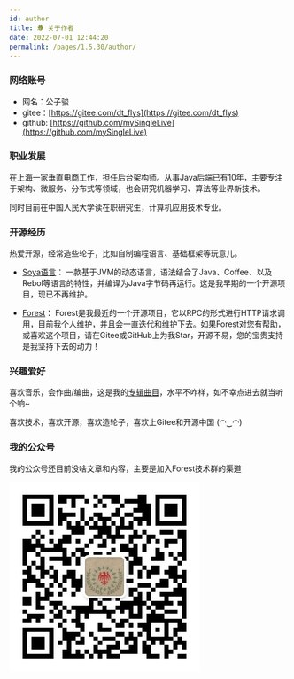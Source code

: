 ```yaml
---
id: author
title: 🕵️‍ 关于作者
date: 2022-07-01 12:44:20
permalink: /pages/1.5.30/author/
---
```


### 网络账号
* 网名：公子骏
* gitee：[https://gitee.com/dt_flys](https://gitee.com/dt_flys)
* github: [https://github.com/mySingleLive](https://github.com/mySingleLive)


### 职业发展

在上海一家垂直电商工作，担任后台架构师。从事Java后端已有10年，主要专注于架构、微服务、分布式等领域，也会研究机器学习、算法等业界新技术。

同时目前在中国人民大学读在职研究生，计算机应用技术专业。

### 开源经历

热爱开源，经常造些轮子，比如自制编程语言、基础框架等玩意儿。

* [Soya语言](https://github.com/mySingleLive/soya)： 一款基于JVM的动态语言，语法结合了Java、Coffee、以及Rebol等语言的特性，并编译为Java字节码再运行。这是我早期的一个开源项目，现已不再维护。

* [Forest](https://gitee.com/dt_flys/forest)： Forest是我最近的一个开源项目，它以RPC的形式进行HTTP请求调用，目前我个人维护，并且会一直迭代和维护下去。如果Forest对您有帮助，或喜欢这个项目，请在Gitee或GitHub上为我Star，开源不易，您的宝贵支持是我坚持下去的动力！

### 兴趣爱好

喜欢音乐，会作曲/编曲，这是我的[专辑曲目](https://music.163.com/#/album?id=86476382)，水平不咋样，如不幸点进去就当听个响~

喜欢技术，喜欢开源，喜欢造轮子，喜欢上Gitee和开源中国 (◠‿◠)

### 我的公众号

我的公众号还目前没啥文章和内容，主要是加入Forest技术群的渠道

![avatar](/img/wx_qrcode.jpg)
